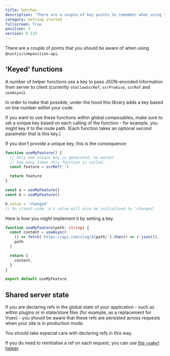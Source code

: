 ```yaml
---
title: Gotchas
description: 'There are a couple of key points to remember when using the composition API.'
category: Getting started
fullscreen: True
position: 3
version: 0.133
---
```


There are a couple of points that you should be aware of when using `@nuxtjs/composition-api`.

## **'Keyed' functions**

A number of helper functions use a key to pass JSON-encoded information from server to client (currently `shallowSsrRef`, `ssrPromise`, `ssrRef` and `useAsync`).

In order to make that possible, under the hood this library adds a key based on line number within your code.

If you want to use these functions within global composables, make sure to set a unique key based on each calling of the function - for example, you might key it to the route path. (Each function takes an optional second parameter that is this key.)

If you don't provide a unique key, this is the consequence:

```ts
function useMyFeature() {
  // Only one unique key is generated, no matter
  // how many times this function is called.
  const feature = ssrRef('')

  return feature
}

const a = useMyFeature()
const b = useMyFeature()

b.value = 'changed'
// On client-side, a's value will also be initialised to 'changed'
```

Here is how you might implement it by setting a key.

```ts
function useMyFeature(path: string) {
  const content = useAsync(
    () => fetch(`https://api.com/slug/${path}`).then(r => r.json()),
    path
  )

  return {
    content,
  }
}

export default useMyFeature
```

## **Shared server state**

If you are declaring refs in the global state of your application - such as within plugins or in state/store files (for example, as a replacement for Vuex) - you should be aware that these refs are persisted across requests when your site is in production mode.

You should take especial care with declaring refs in this way.

<alert type="info">

If you do need to reinitialise a ref on each request, you can use [the `reqRef` helper](/helpers/reqRef).

</alert>
